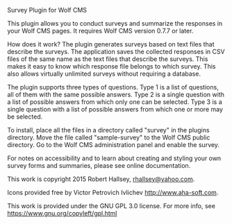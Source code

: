 Survey Plugin for Wolf CMS

This plugin allows you to conduct surveys and summarize the responses in your Wolf CMS pages. It requires Wolf CMS version 0.7.7 or later.

How does it work? The plugin generates surveys based on text files that describe the surveys. The application saves the collected responses in CSV files of the same name as the text files that describe the surveys. This makes it easy to know which response file belongs to which survey. This also allows virtually unlimited surveys without requiring a database.

The plugin supports three types of questions. Type 1 is a list of questions, all of them with the same possible answers. Type 2 is a single question with a list of possible answers from which only one can be selected. Type 3 is a single question with a list of possible answers from which one or more may be selected.

To install, place all the files in a directory called "survey" in the plugins directory. Move the file called "sample-survey" to the Wolf CMS public directory. Go to the Wolf CMS administration panel and enable the survey.

For notes on accessibility and to learn about creating and styling your own survey forms and summaries, please see online documentation.

This work is copyright 2015 Robert Hallsey, rhallsey@yahoo.com.

Icons provided free by Victor Petrovich Ivlichev <http://www.aha-soft.com>.

This work is provided under the GNU GPL 3.0 license.
For more info, see https://www.gnu.org/copyleft/gpl.html

